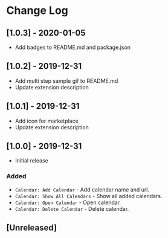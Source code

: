# Change Log

## [1.0.3] - 2020-01-05

- Add badges to README.md and package.json

## [1.0.2] - 2019-12-31

- Add multi step sample gif to README.md
- Update extension description

## [1.0.1] - 2019-12-31

- Add icon for marketplace
- Update extension description

## [1.0.0] - 2019-12-31

- Initial release

### Added

- `Calendar: Add Calendar` - Add calendar name and url.
- `Calendar: Show All Calendars` - Show all added calendars.
- `Calendar: Open Calendar` - Open calendar.
- `Calendar: Delete Calendar` - Delete calendar.

## [Unreleased]
